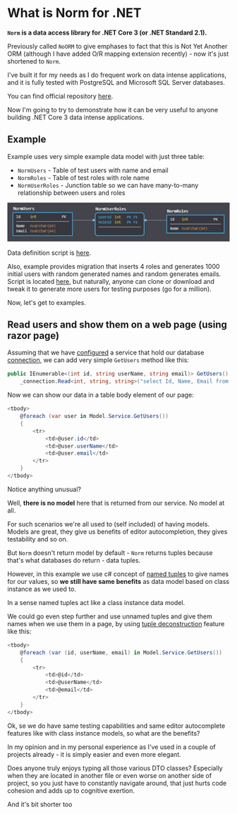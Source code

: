 # What is Norm for .NET

**`Norm` is a data access library for .NET Core 3 (or .NET Standard 2.1).**

Previously called `NoORM` to give emphases to fact that this is Not Yet Another ORM (although I have added O/R mapping extension recently) - now it's just shortened to `Norm`.

I've built it for my needs as I do frequent work on data intense applications, and it is fully tested with PostgreSQL and Microsoft SQL Server databases.

You can find official repository [here](https://github.com/vbilopav/NoOrm.Net).

Now I'm going to try to demonstrate how it can be very useful to anyone building .NET Core 3 data intense applications.

## Example

Example uses very simple example data model with just three table:

- `NormUsers` - Table of test users with name and email
- `NormRoles` - Table of test roles with role name
- `NormUserRoles` - Junction table so we can have many-to-many relationship between users and roles

![Data model](https://raw.githubusercontent.com/vbilopav/articles_repo/master/norm-model.jpg)

Data definition script is [here](https://github.com/vbilopav/NormExamples/blob/master/Data/Migrations/20191023132952_CreateSchema.cs).

Also, example provides migration that inserts 4 roles and generates 1000 initial users with random generated names and random generates emails. Script is located [here](https://github.com/vbilopav/NormExamples/blob/master/Data/Migrations/20191023133504_InsertData.cs), but naturally, anyone can clone or download and tweak it to generate more users for testing purposes (go for a million).

Now, let's get to examples.

## Read users and show them on a web page (using razor page)

Assuming that we have [configured](https://github.com/vbilopav/NormExamples/blob/master/Startup.cs#L38) a service that hold our database [connection](https://github.com/vbilopav/NormExamples/blob/master/Data/UsersService.cs#L25), we can add very simple `GetUsers` method like this:

```csharp
public IEnumerable<(int id, string userName, string email)> GetUsers() =>
    _connection.Read<int, string, string>("select Id, Name, Email from NormUsers");
```

Now we can show our data in a table body element of our page:

```csharp
<tbody>
    @foreach (var user in Model.Service.GetUsers())
    {
        <tr>
            <td>@user.id</td>
            <td>@user.userName</td>
            <td>@user.email</td>
        </tr>
    }
</tbody>
```

Notice anything unusual?

Well, **there is no model** here that is returned from our service. No model at all.

For such scenarios we're all used to (self included) of having models. Models are great, they give us benefits of editor autocompletion, they gives testability and so on.

But `Norm` doesn't return model by default - `Norm` returns tuples because that's what databases do return - data tuples.

However, in this example we use c# concept of [named tuples](https://docs.microsoft.com/en-us/dotnet/csharp/tuples#named-and-unnamed-tuples) to give names for our values, so **we still have same benefits** as data model based on class instance as we used to.

In a sense named tuples act like a class instance data model.

We could go even step further and use unnamed tuples and give them names when we use them in a page, by using [tuple deconstruction](https://docs.microsoft.com/en-us/dotnet/csharp/deconstruct#deconstructing-a-tuple) feature like this:

```csharp
<tbody>
    @foreach (var (id, userName, email) in Model.Service.GetUsers())
    {
        <tr>
            <td>@id</td>
            <td>@userName</td>
            <td>@email</td>
        </tr>
    }
</tbody>
```

Ok, se we do have same testing capabilities and same editor autocomplete features like with class instance models, so what are the benefits?

In my opinion and in my personal experience as I've used in a couple of projects already - it is simply easier and even more elegant.

Does anyone truly enjoys typing all those various DTO classes? Especially when they are located in another file or even worse on another side of project, so you just have to constantly navigate around, that just hurts code cohesion and adds up to cognitive exertion.

And it's bit shorter too